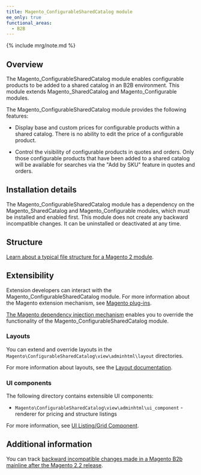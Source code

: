 ```yaml
---
title: Magento_ConfigurableSharedCatalog module
ee_only: true
functional_areas:
  - B2B
---
```


{% include mrg/note.md %}

## Overview

The Magento_ConfigurableSharedCatalog module enables configurable products to be added to a shared catalog in an B2B environment. This module extends Magento_SharedCatalog and Magento_Configurable modules.

The Magento_ConfigurableSharedCatalog module provides the following features:

* Display base and custom prices for configurable products within a shared catalog. There is no ability to edit the price of a configurable product.

* Control the visibility of configurable products in quotes and orders. Only those configurable products that have been added to a shared catalog will be available for searches via the "Add by SKU" feature in quotes and orders.

## Installation details

The Magento_ConfigurableSharedCatalog module has a dependency on the Magento_SharedCatalog and Magento_Configurable modules, which must be installed and enabled first. This module does not create any backward incompatible changes. It can be uninstalled or deactivated at any time.

## Structure

[Learn about a typical file structure for a Magento 2 module](http://devdocs.magento.com/guides/v2.2/extension-dev-guide/build/module-file-structure.html).

## Extensibility

Extension developers can interact with the Magento_ConfigurableSharedCatalog module. For more information about the Magento extension mechanism, see [Magento plug-ins](http://devdocs.magento.com/guides/v2.2/extension-dev-guide/plugins.html).

[The Magento dependency injection mechanism](http://devdocs.magento.com/guides/v2.2/extension-dev-guide/depend-inj.html) enables you to override the functionality of the Magento_ConfigurableSharedCatalog module.

### Layouts

You can extend and override layouts in the `Magento\ConfigurableSharedCatalog\view\adminhtml\layout` directories.

For more information about layouts, see the [Layout documentation](http://devdocs.magento.com/guides/v2.2/frontend-dev-guide/layouts/layout-overview.html).

### UI components

The following directory contains extensible UI components:

* `Magento\ConfigurableSharedCatalog\view\adminhtml\ui_component` - renderer for pricing and structure listings

For more information, see [UI Listing/Grid Component](http://devdocs.magento.com/guides/v2.2/ui-components/ui-listing-grid.html).

## Additional information

You can track [backward incompatible changes made in a Magento B2b mainline after the Magento 2.2 release](http://devdocs.magento.com/guides/v2.2/release-notes/changes/b2b_changes.html).
